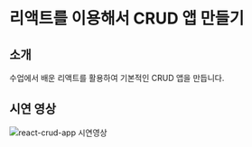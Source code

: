 # 리액트를 이용해서 CRUD 앱 만들기


## 소개

수업에서 배운 리액트를 활용하여 기본적인 CRUD 앱을 만듭니다.

## 시연 영상

![react-crud-app 시연영상](https://github.com/prac2317/goorm-react-1-crud-app/assets/142345018/1918fd49-1af7-4e73-83c4-5e3a3af5b648)
